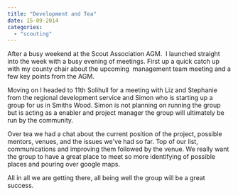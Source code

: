 ```yaml
---
title: "Development and Tea"
date: 15-09-2014
categories: 
  - "scouting"
---
```


After a busy weekend at the Scout Association AGM.  I launched straight into the week with a busy evening of meetings. First up a quick catch up with my county chair about the upcoming  management team meeting and a few key points from the AGM.

Moving on I headed to 11th Solihull for a meeting with Liz and Stephanie from the regional development service and Simon who is starting up a group for us in Smiths Wood. Simon is not planning on running the group but is acting as a enabler and project manager the group will ultimately be run by the community.

Over tea we had a chat about the current position of the project, possible mentors, venues, and the issues we've had so far. Top of our list, communications and improving them followed by the venue. We really want the group to have a great place to meet so more identifying of possible places and pouring over google maps.

All in all we are getting there, all being well the group will be a great success.
